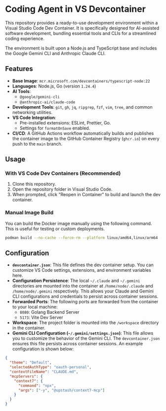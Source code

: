 # Coding Agent in VS Devcontainer

This repository provides a ready-to-use development environment within a Visual Studio Code Dev Container. It is specifically designed for AI-assisted software development, bundling essential tools and CLIs for a streamlined coding experience.

The environment is built upon a Node.js and TypeScript base and includes the Google Gemini CLI and Anthropic Claude CLI.

## Features

- **Base Image**: `mcr.microsoft.com/devcontainers/typescript-node:22`
- **Languages**: Node.js, Go (version `1.24.4`)
- **AI Tools**:
  - `@google/gemini-cli`
  - `@anthropic-ai/claude-code`
- **Development Tools**: `git`, `gh`, `jq`, `ripgrep`, `fzf`, `vim`, `tree`, and common networking utilities.
- **VS Code Integration**:
  - Pre-installed extensions: ESLint, Prettier, Go.
  - Settings for `formatOnSave` enabled.
- **CI/CD**: A GitHub Actions workflow automatically builds and publishes the container image to the GitHub Container Registry (`ghcr.io`) on every push to the `main` branch.

## Usage

### With VS Code Dev Containers (Recommended)

1. Clone this repository.
2. Open the repository folder in Visual Studio Code.
3. When prompted, click "Reopen in Container" to build and launch the dev container.

### Manual Image Build

You can build the Docker image manually using the following command. This is useful for testing or custom deployments.

```bash
podman build --no-cache --force-rm --platform linux/amd64,linux/arm64 --tag ghcr.io/kim-tae-kyung/code-devcontainer .
```

## Configuration

- **`devcontainer.json`**: This file defines the dev container setup. You can customize VS Code settings, extensions, and environment variables here.
- **Configuration Persistence**: The local `~/.claude` and `~/.gemini` directories are mounted into the container at `/home/node/.claude` and `/home/node/.gemini` respectively. This allows your Claude and Gemini CLI configurations and credentials to persist across container sessions.
- **Forwarded Ports**: The following ports are forwarded from the container to your local machine:
  - `8080`: Golang Backend Server
  - `5173`: Vite Dev Server
- **Workspace**: The project folder is mounted into the `/workspace` directory in the container.
- **Gemini CLI Configuration (`~/.gemini/settings.json`)**: This file allows you to customize the behavior of the Gemini CLI. The `devcontainer.json` ensures this file persists across container sessions. An example configuration is shown below:

```json
{
  "theme": "Default",
  "selectedAuthType": "oauth-personal",
  "contextFileName": "CLAUDE.md",
  "mcpServers": {
    "context7": {
      "command": "npx",
      "args": ["-y", "@upstash/context7-mcp"]
    }
  }
}
```
